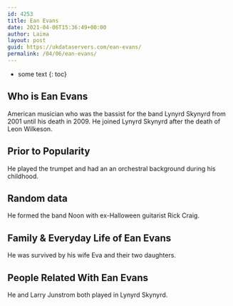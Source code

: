 ```yaml
---
id: 4253
title: Ean Evans
date: 2021-04-06T15:36:49+00:00
author: Laima
layout: post
guid: https://ukdataservers.com/ean-evans/
permalink: /04/06/ean-evans/
---
```


* some text
{: toc}


## Who is Ean Evans
                  
                  
                  
American musician who was the bassist for the band Lynyrd Skynyrd from 2001 until his death in 2009. He joined Lynyrd Skynyrd after the death of Leon Wilkeson.
                  
              
            
              
            
                
                
                
## Prior to Popularity
                  
                  
                  
He played the trumpet and had an an orchestral background during his childhood.
                  
              
            
              
            
                
                
                
## Random data
                  
                  
                  
He formed the band Noon with ex-Halloween guitarist Rick Craig.
                  
              
            
              
            
                
                
                
## Family & Everyday Life of Ean Evans
                  
                  
                  
He was survived by his wife Eva and their two daughters.
                  
              
            
              
            
                
                
                
## People Related With Ean Evans
                  
                  
                  
He and Larry Junstrom both played in Lynyrd Skynyrd.
                  
              
            
              
            
                
              
            
              
              
            
            
              
            
          
          
          